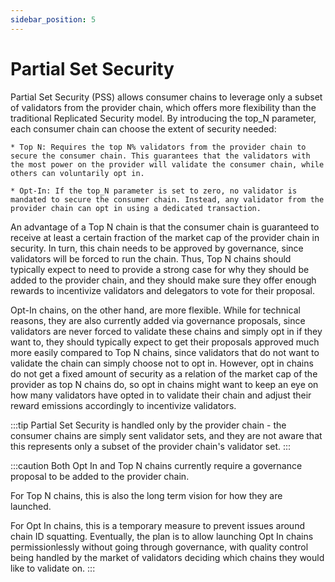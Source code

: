 ```yaml
---
sidebar_position: 5
---
```


# Partial Set Security

Partial Set Security (PSS) allows consumer chains to leverage only a subset of validators from the provider chain, which offers more flexibility than the traditional Replicated Security model. By introducing the top_N parameter, each consumer chain can choose the extent of security needed:

    * Top N: Requires the top N% validators from the provider chain to secure the consumer chain. This guarantees that the validators with the most power on the provider will validate the consumer chain, while others can voluntarily opt in.

    * Opt-In: If the top_N parameter is set to zero, no validator is mandated to secure the consumer chain. Instead, any validator from the provider chain can opt in using a dedicated transaction.

An advantage of a Top N chain is that the consumer chain is guaranteed to receive at least a certain fraction of the market cap of the provider chain in security. In turn, this chain needs to be approved by governance, since validators will be forced to run the chain. Thus, Top N chains should typically expect to need to provide a strong case for why they should be added to the provider chain, and they should make sure they offer enough rewards to incentivize validators and delegators to vote for their proposal.

Opt-In chains, on the other hand, are more flexible. While for technical reasons, they are also currently added via governance proposals, since validators are never forced to validate these chains and simply opt in if they want to, they should typically expect to get their proposals approved much more easily compared to Top N chains, since validators that do not want to validate the chain can simply choose not to opt in.
However, opt in chains do not get a fixed amount of security as a relation of the market cap of the provider as top N chains do, so opt in chains might want to keep an eye on how many validators have opted in to validate their chain and adjust their reward emissions accordingly to incentivize validators.

:::tip
Partial Set Security is handled only by the provider chain - the consumer chains are simply sent validator sets, and they are not aware that this represents only a subset of the provider chain's validator set.
:::

:::caution
Both Opt In and Top N chains currently require a governance proposal to be added to the provider chain.

For Top N chains, this is also the long term vision for how they are launched.

For Opt In chains, this is a temporary measure to prevent issues around chain ID squatting. Eventually, the plan is to allow launching Opt In chains permissionlessly without going through governance, with quality control being handled by the market of validators deciding which chains they would like to validate on.
:::
